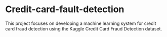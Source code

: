 # Credit-card-fault-detection
This project focuses on developing a machine learning system for credit card fraud detection using the Kaggle Credit Card Fraud Detection dataset. 
